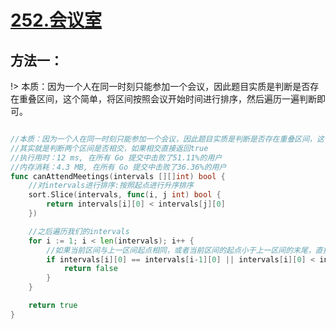 # [252.会议室](https://leetcode-cn.com/problems/meeting-rooms/)

## 方法一：

!> 本质：因为一个人在同一时刻只能参加一个会议，因此题目实质是判断是否存在重叠区间，这个简单，将区间按照会议开始时间进行排序，然后遍历一遍判断即可。

```go

//本质：因为一个人在同一时刻只能参加一个会议，因此题目实质是判断是否存在重叠区间，这个简单，将区间按照会议开始时间进行排序，然后遍历一遍判断即可。
//其实就是判断两个区间是否相交，如果相交直接返回true
//执行用时：12 ms, 在所有 Go 提交中击败了51.11%的用户
//内存消耗：4.3 MB, 在所有 Go 提交中击败了36.36%的用户
func canAttendMeetings(intervals [][]int) bool {
	//对intervals进行排序:按照起点进行升序排序
	sort.Slice(intervals, func(i, j int) bool {
		return intervals[i][0] < intervals[j][0]
	})

	//之后遍历我们的intervals
	for i := 1; i < len(intervals); i++ {
		//如果当前区间与上一区间起点相同，或者当前区间的起点小于上一区间的末尾，直接返回false
		if intervals[i][0] == intervals[i-1][0] || intervals[i][0] < intervals[i-1][1]{
			return false
		}
	}

	return true
}
```